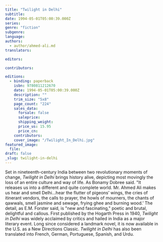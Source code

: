 ```yaml
---
title: "Twilight in Delhi"
subtitle:
date: 1994-05-01T05:00:39.000Z
series:
genre: "fiction"
subgenre:
language:
authors:
  - author/ahmed-ali.md
translators:

editors:

contributors:

editions:
  - binding: paperback
    isbn: 9780811212670
    date: 1994-05-01T05:00:39.000Z
    description: ""
    trim_size: "5x8"
    page_count: "224"
    sales_data:
      forsale: false
      saleprice:
      shipping_weight:
      price_us: 15.95
      price_cn:
    contributors:
    cover_image: "/Twilight_In_Delhi.jpg"
featured_image:
  file:
draft: false
_slug: twilight-in-delhi
---
```


Set in nineteenth-century India between two revolutionary moments of change, _Twilight in Delhi_ brings history alive, depicting most movingly the loss of an entire culture and way of life. As Bonamy Dobree said. "It releases us into a different and quite complete world. Mr. Ahmed Ali makes us hear and smell Delhi...hear the flutter of pigeons’ wings, the cries of itinerant vendors, the calls to prayer, the howls of mourners, the chants of qawwals, smell jasmine and sewage, frying ghee and burning wood.’ The detail, as E.M. Forster said, is "new and fascinating," poetic and brutal, delightful and callous. First published by the Hogarth Press in 1940, _Twilight in Delhi_ was widely acclaimed by critics and hailed in India as a major literary event. Long since considered a landmark novel, it is now available in the U.S. as a New Directions Classic. _Twilight in Delhi_ has also been translated into French, German, Portuguese, Spanish, and Urdu.

